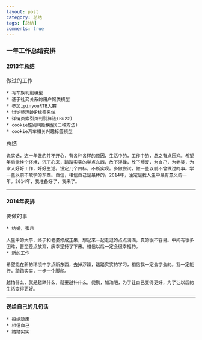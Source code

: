 ```yaml
---
layout: post
category: 总结
tags: [总结]
comments: true
---
```

### 一年工作总结安排

#### 2013年总结

做过的工作

	* 有车族判别模型	* 基于社交关系的用户聚类模型	* 参加ipinyouRTB大赛	* 讨论整理DMP标签系统	* 详情页索引页判别算法(Buzz)	* cookie性别判断模型(三种方法)	* cookie汽车相关兴趣标签模型
总结

	说实话，这一年做的并不开心，有各种各样的原因，生活中的，工作中的，总之有点压抑。希望年后能换个环境，沉下心来，踏踏实实的学点东西，放下浮躁，放下颓废，为自己，为老婆，为家人好好工作，好好生活。设定几个目标，不断实现。多做尝试，做一些以前不曾做过的事。学一些以前不敢学的东西。自信，相信自己是最棒的。2014年，注定是我人生中最有意义的一年。2014年，我准备好了，我来了。
---
#### 2014年安排

要做的事
	
	* 结婚，蜜月

    人生中的大事，终于和老婆修成正果，想起来一起走过的点点滴滴，真的很不容易。中间有很多困难，甚至差点放弃，庆幸坚持了下来。相信以后一定会很幸福的。
	* 新的工作

	希望能在新的环境中学点新东西，去掉浮躁，踏踏实实的学习，相信我一定会学会的。我一定能行，踏踏实实，一步一个脚印。
	
	越怕什么，就是越缺什么，就要越补什么，倪鹏，加油吧，为了让自己变得更好，为了让以后的生活变得更好。
	
---
**送给自己的几句话**

	* 拒绝颓废
	* 相信自己
	* 踏踏实实
	
			